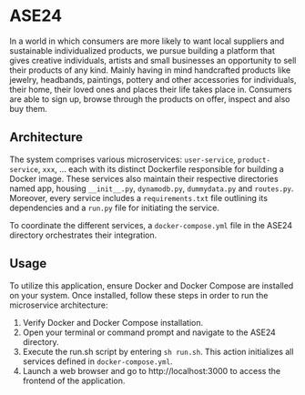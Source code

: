 # ASE24
In a world in which consumers are more likely to want local suppliers and sustainable individualized products, we pursue building a platform that gives creative individuals, artists and small businesses an opportunity to sell their products of any kind. Mainly having in mind handcrafted products like jewelry, headbands, paintings, pottery and other accessories for individuals, their home, their loved ones and places their life takes place in. Consumers are able to sign up, browse through the products on offer, inspect and also buy them.

## Architecture

The system comprises various microservices: `user-service`, `product-service`, `xxx`, ... each with its distinct Dockerfile responsible for building a Docker image. These services also maintain their respective directories named app, housing `__init__.py`, `dynamodb.py`, `dummydata.py`  and `routes.py`. Moreover, every service includes a `requirements.txt` file outlining its dependencies and a `run.py` file for initiating the service.

To coordinate the different services, a `docker-compose.yml` file in the ASE24 directory orchestrates their integration.

## Usage

To utilize this application, ensure Docker and Docker Compose are installed on your system. Once installed, follow these steps in order to run the microservice architecture:

1. Verify Docker and Docker Compose installation.
2. Open your terminal or command prompt and navigate to the ASE24 directory.
3. Execute the run.sh script by entering `sh run.sh`. This action initializes all services defined in `docker-compose.yml`.
4. Launch a web browser and go to http://localhost:3000 to access the frontend of the application.
